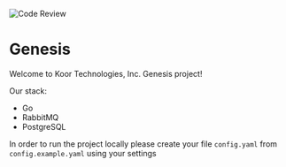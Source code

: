 ![Code Review](https://github.com/koor-tech/genesis/actions/workflows/code-review.yml/badge.svg)

# Genesis

Welcome to Koor Technologies, Inc. Genesis project!

Our stack:

- Go
- RabbitMQ
- PostgreSQL

In order to run the project locally please create your file `config.yaml` from `config.example.yaml` using your settings
